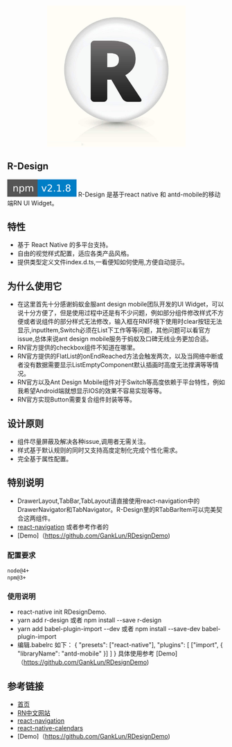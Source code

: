 <p align="center">
    <img width="320" src="https://github.com/GankLun/R-Design/blob/master/logo.jpg">
</p>

## R-Design
[![npm package](https://github.com/GankLun/R-Design/blob/master/link.svg)](https://www.npmjs.org/package/r-design)
R-Design 是基于react native 和 antd-mobile的移动端RN UI Widget。

## 特性

- 基于 React Native 的多平台支持。
- 自由的视觉样式配置，适应各类产品风格。
- 提供类型定义文件index.d.ts,一看便知如何使用,方便自动提示。

## 为什么使用它
- 在这里首先十分感谢蚂蚁金服ant design mobile团队开发的UI Widget，可以说十分方便了，但是使用过程中还是有不少问题，例如部分组件修改样式不方便或者说组件的部分样式无法修改，输入框在RN环境下使用时clear按钮无法显示,inputItem,Switch必须在List下工作等等问题，其他问题可以看官方issue,总体来说ant design mobile服务于蚂蚁及口碑无线业务更加合适。
- RN官方提供的checkbox组件不知道在哪里。
- RN官方提供的FlatList的onEndReached方法会触发两次，以及当网络中断或者没有数据需要显示ListEmptyComponent默认插画时高度无法撑满等等情况。
- RN官方以及Ant Design Mobile组件对于Switch等高度依赖于平台特性，例如我希望Android端就想显示IOS的效果不容易实现等等。
- RN官方实现Button需要复合组件封装等等。

## 设计原则
- 组件尽量屏蔽及解决各种issue,调用者无需关注。
- 样式基于默认规则的同时又支持高度定制化完成个性化需求。
- 完全基于属性配置。

## 特别说明
- DrawerLayout,TabBar,TabLayout请直接使用react-navigation中的DrawerNavigator和TabNavigator。R-Design里的RTabBarItem可以完美契合这两组件。
- [react-navigation](https://github.com/react-navigation/react-navigation) 或者参考作者的
- [Demo]（https://github.com/GankLun/RDesignDemo)

### 配置要求

```
node@4+
npm@3+
```
### 使用说明
- react-native init RDesignDemo.
- yarn add r-design 或者 npm install --save r-design
- yarn add babel-plugin-import --dev 或者 npm install --save-dev babel-plugin-import
- 编辑.babelrc 如下：
 {
  "presets": ["react-native"],
  "plugins": [
    ["import", { "libraryName": "antd-mobile" }] 
  ]
 }
  具体使用参考
  [Demo]（https://github.com/GankLun/RDesignDemo)


## 参考链接

- [首页](http://mobile.ant.design)
- [RN中文网站](https://reactnative.cn/)
- [react-navigation](https://github.com/react-navigation/react-navigation)
- [react-native-calendars](https://github.com/wix/react-native-calendars)
- [Demo]（https://github.com/GankLun/RDesignDemo)
